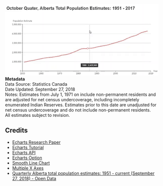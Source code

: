 <a href="https://open-data-government-of-alberta.github.io/October-Quarter-Total-Population-Estimate-Alberta-1951---Current/">![](october-quater-1951-2017.gif)</a>
<br>
<strong>Metadata</strong><br>
Data Source: Statistics Canada<br>
Date Updated: September 27, 2018<br>
Notes: Estimates from July 1, 1971 on include non-permanent residents and are adjusted for net census undercoverage, including incompletely enumerated Indian Reserves. Estimates prior to this date are unadjusted for net census undercoverage and do not include non-permanent residents.<br>
All estimates subject to revision.

## Credits
- <a href="https://www.sciencedirect.com/science/article/pii/S2468502X18300068" target="_blank">Echarts Research Paper</a>
- <a href="https://ecomfe.github.io/echarts-doc/public/en/tutorial.html#Get%20Started%20with%20ECharts%20in%205%20minutes" target="_blank">Echarts Tutorial</a>
- <a href="https://ecomfe.github.io/echarts-doc/public/en/api.html#echarts" target="_blank">Echarts API</a>
- <a href="https://ecomfe.github.io/echarts-doc/public/en/option.html#title" target="_blank">Echarts Option</a>
- <a href="https://ecomfe.github.io/echarts-examples/public/editor.html?c=line-smooth" target="_blank">Smooth Line Chart</a>
- <a href="https://ecomfe.github.io/echarts-examples/public/editor.html?c=multiple-x-axis" target="_blank">Multiple X Axes</a>
- <a href="https://open.alberta.ca/opendata/alberta-population-estimates-data-tables" target="_blank"> Quarterly Alberta total population estimates: 1951 - current (September 27, 2018) - Open Data</a>
<a href="" target="_blank"></a>
